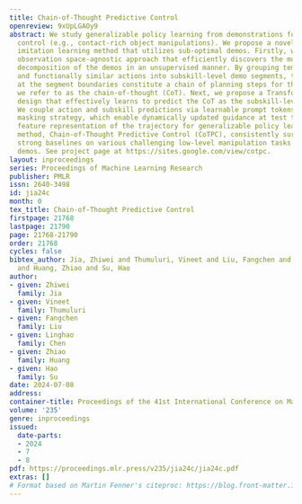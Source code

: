 ```yaml
---
title: Chain-of-Thought Predictive Control
openreview: 9xUpLGAOy9
abstract: We study generalizable policy learning from demonstrations for complex low-level
  control (e.g., contact-rich object manipulations). We propose a novel hierarchical
  imitation learning method that utilizes sub-optimal demos. Firstly, we propose an
  observation space-agnostic approach that efficiently discovers the multi-step subskill
  decomposition of the demos in an unsupervised manner. By grouping temporarily close
  and functionally similar actions into subskill-level demo segments, the observations
  at the segment boundaries constitute a chain of planning steps for the task, which
  we refer to as the chain-of-thought (CoT). Next, we propose a Transformer-based
  design that effectively learns to predict the CoT as the subskill-level guidance.
  We couple action and subskill predictions via learnable prompt tokens and a hybrid
  masking strategy, which enable dynamically updated guidance at test time and improve
  feature representation of the trajectory for generalizable policy learning. Our
  method, Chain-of-Thought Predictive Control (CoTPC), consistently surpasses existing
  strong baselines on various challenging low-level manipulation tasks with sub-optimal
  demos. See project page at https://sites.google.com/view/cotpc.
layout: inproceedings
series: Proceedings of Machine Learning Research
publisher: PMLR
issn: 2640-3498
id: jia24c
month: 0
tex_title: Chain-of-Thought Predictive Control
firstpage: 21768
lastpage: 21790
page: 21768-21790
order: 21768
cycles: false
bibtex_author: Jia, Zhiwei and Thumuluri, Vineet and Liu, Fangchen and Chen, Linghao
  and Huang, Zhiao and Su, Hao
author:
- given: Zhiwei
  family: Jia
- given: Vineet
  family: Thumuluri
- given: Fangchen
  family: Liu
- given: Linghao
  family: Chen
- given: Zhiao
  family: Huang
- given: Hao
  family: Su
date: 2024-07-08
address:
container-title: Proceedings of the 41st International Conference on Machine Learning
volume: '235'
genre: inproceedings
issued:
  date-parts:
  - 2024
  - 7
  - 8
pdf: https://proceedings.mlr.press/v235/jia24c/jia24c.pdf
extras: []
# Format based on Martin Fenner's citeproc: https://blog.front-matter.io/posts/citeproc-yaml-for-bibliographies/
---
```

